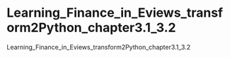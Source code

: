 # Learning_Finance_in_Eviews_transform2Python_chapter3.1_3.2
Learning_Finance_in_Eviews_transform2Python_chapter3.1_3.2

